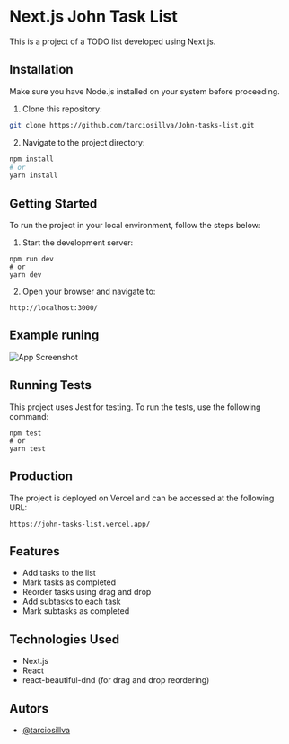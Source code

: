 # Next.js John Task List

This is a project of a TODO list developed using Next.js.

## Installation

Make sure you have Node.js installed on your system before proceeding.

1. Clone this repository:

```sh
git clone https://github.com/tarciosillva/John-tasks-list.git

```

2. Navigate to the project directory:

```sh
npm install
# or
yarn install

```
## Getting Started

To run the project in your local environment, follow the steps below:

1. Start the development server:
```
npm run dev
# or
yarn dev
```

2. Open your browser and navigate to:
```
http://localhost:3000/

```
## Example runing

![App Screenshot](https://firebasestorage.googleapis.com/v0/b/my-images-2ea49.appspot.com/o/model-john-task-list.JPG?alt=media&token=2ba2c750-2ff5-4a43-aed9-70d56e88f33f)


## Running Tests

This project uses Jest for testing. To run the tests, use the following command:

```
npm test
# or
yarn test
```
## Production

The project is deployed on Vercel and can be accessed at the following URL:

```
https://john-tasks-list.vercel.app/
```
## Features

* Add tasks to the list
* Mark tasks as completed
* Reorder tasks using drag and drop
* Add subtasks to each task
* Mark subtasks as completed
## Technologies Used

* Next.js
* React
* react-beautiful-dnd (for drag and drop reordering)
## Autors

- [@tarciosillva](https://github.com/tarciosillva)
